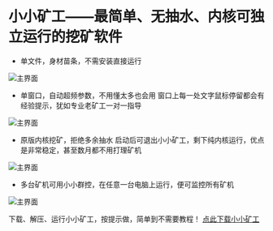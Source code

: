 # 小小矿工——最简单、无抽水、内核可独立运行的挖矿软件

* 单文件，身材苗条，不需安装直接运行

![主界面](https://github.com/MagicXC/GminerUITool/blob/main/0a.png)

* 单窗口，自动超频参数，不用懂太多也会用
窗口上每一处文字鼠标停留都会有经验提示，犹如专业老矿工一对一指导

![主界面](https://github.com/MagicXC/GminerUITool/blob/main/1a.jpg)

* 原版内核挖矿，拒绝多余抽水
启动后可退出小小矿工，剩下纯内核运行，优点是非常稳定，甚至数月都不用打理矿机

![主界面](https://github.com/MagicXC/GminerUITool/blob/main/1b.jpg)

* 多台矿机可用小小群控，在任意一台电脑上运行，便可监控所有矿机

![主界面](https://github.com/MagicXC/GminerUITool/blob/main/1c.jpg)

下载、解压、运行小小矿工，按提示做，简单到不需要教程！ [点此下载小小矿工](https://github.com/MagicXC/GminerUITool/releases)
